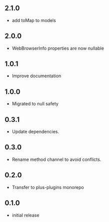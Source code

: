 ## 2.1.0

- add toMap to models

## 2.0.0

- WebBrowserInfo properties are now nullable

## 1.0.1

- Improve documentation

## 1.0.0

- Migrated to null safety

## 0.3.1

- Update dependencies.

## 0.3.0

- Rename method channel to avoid conflicts.

## 0.2.0

- Transfer to plus-plugins monorepo

## 0.1.0

- initial release
